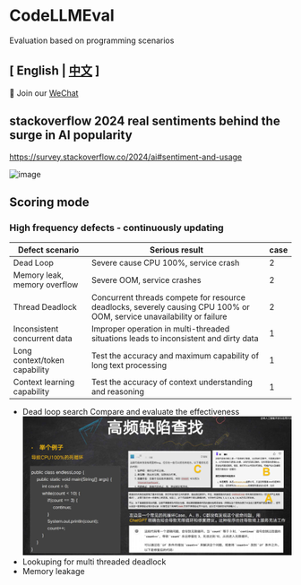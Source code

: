 

# CodeLLMEval
Evaluation based on programming scenarios

## \[ English | [中文](README_zh.md) \]
👋 Join our [WeChat](assets/wechat.jpg) 

## stackoverflow 2024 real sentiments behind the surge in AI popularity
https://survey.stackoverflow.co/2024/ai#sentiment-and-usage

![image](https://github.com/user-attachments/assets/c6a0ffee-65d5-4e80-a4f8-7ebe6ec57655)


## Scoring mode
### High frequency defects - continuously updating
| Defect scenario | Serious result | case |
| ----------------------------------------------------------------- | -------------------------------- | --------- |
| Dead Loop | Severe cause CPU 100%, service crash | 2 |
| Memory leak, memory overflow | Severe OOM, service crashes | 2 |
| Thread Deadlock | Concurrent threads compete for resource deadlocks, severely causing CPU 100% or OOM, service unavailability or failure | 2 |
| Inconsistent concurrent data | Improper operation in multi-threaded situations leads to inconsistent and dirty data | 1 |
| Long context/token capability | Test the accuracy and maximum capability of long text processing | 1 |
| Context learning capability | Test the accuracy of context understanding and reasoning | 1 |
* Dead loop search
Compare and evaluate the effectiveness
![loop](assets/loop.jpg)
* Lookuping for multi threaded deadlock 
* Memory leakage



